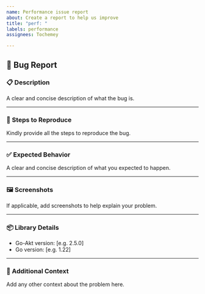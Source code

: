 ```yaml
---
name: Performance issue report
about: Create a report to help us improve
title: "perf: "
labels: performance
assignees: Tochemey

---
```


## 🐞 Bug Report

### 📋 Description
A clear and concise description of what the bug is.

---

### 🔁 Steps to Reproduce
Kindly provide all the steps to reproduce the bug.

---

### ✅ Expected Behavior
A clear and concise description of what you expected to happen.

---

### 🖼️ Screenshots
If applicable, add screenshots to help explain your problem.

---

### 📦 Library Details
 - Go-Akt version: [e.g. 2.5.0]
 - Go version: [e.g. 1.22]

---

### 💬 Additional Context
Add any other context about the problem here.
